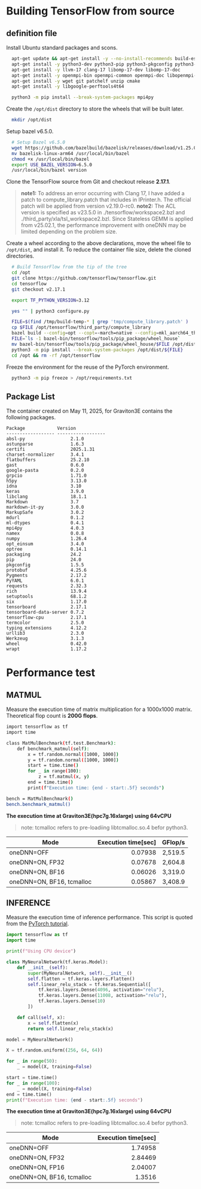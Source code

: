 # **Building TensorFlow from source**

## **definition file**

Install Ubuntu standard packages and scons.

```bash
  apt-get update && apt-get install -y --no-install-recommends build-essential
  apt-get install -y python3-dev python3-pip python3-pkgconfig python3-venv libhdf5-dev
  apt-get install -y llvm-17 clang-17 libomp-17-dev libomp-17-doc
  apt-get install -y openmpi-bin openmpi-common openmpi-doc libopenmpi-dev libopenmpi3t64
  apt-get install -y wget git patchelf unzip cmake
  apt-get install -y libgoogle-perftools4t64

  python3 -m pip install --break-system-packages mpi4py
```

Create the `/opt/dist` directory to store the wheels that will be built later.

```bash
  mkdir /opt/dist
```

Setup bazel v6.5.0.

```bash
  # Setup Bazel v6.5.0
  wget https://github.com/bazelbuild/bazelisk/releases/download/v1.25.0/bazelisk-linux-arm64
  mv bazelisk-linux-arm64 /usr/local/bin/bazel
  chmod +x /usr/local/bin/bazel
  export USE_BAZEL_VERSION=6.5.0
  /usr/local/bin/bazel version
```

Clone the TensorFlow source from Git and checkout release **2.17.1**.

> **note1:** To address an error occurring with Clang 17, I have added a patch to compute_library.patch that includes <string> in IPrinter.h. The official patch will be applied from version v2.19.0-rc0.
> **note2:** The ACL version is specified as v23.5.0 in ./tensorflow/workspace2.bzl and ./third_party/xla/tsl_workspace2.bzl. Since Stateless GEMM is applied from v25.02.1, the performance improvement with oneDNN may be limited depending on the problem size.

Create a wheel according to the above declarations, move the wheel file to `/opt/dist`, and install it.
To reduce the container file size, delete the cloned directories.

```bash
  # Build TensorFlow from the tip of the tree
  cd /opt
  git clone https://github.com/tensorflow/tensorflow.git
  cd tensorflow
  git checkout v2.17.1

  export TF_PYTHON_VERSION=3.12

  yes "" | python3 configure.py

  FILE=$(find /tmp/build-temp-* | grep 'tmp/compute_library.patch' )
  cp $FILE /opt/tensorflow/third_party/compute_library
  bazel build --config=opt --copt=-march=native --config=mkl_aarch64_threadpool --linkopt=-fuse-ld=bfd //tensorflow/tools/pip_package:wheel --repo_env=WHEEL_NAME=tensorflow_cpu
  FILE=`ls -1 bazel-bin/tensorflow/tools/pip_package/wheel_house`
  mv bazel-bin/tensorflow/tools/pip_package/wheel_house/$FILE /opt/dist
  python3 -m pip install --break-system-packages /opt/dist/${FILE}
  cd /opt && rm -rf /opt/tensorflow
```

Freeze the environment for the reuse of the PyTorch environment.

```bash
  python3 -m pip freeze > /opt/requirements.txt
```

## **Package List**

The container created on May 11, 2025, for Graviton3E contains the following packages.

```
Package            Version
------------------ ------------------
absl-py                 2.1.0
astunparse              1.6.3
certifi                 2025.1.31
charset-normalizer      3.4.1
flatbuffers             25.2.10
gast                    0.6.0
google-pasta            0.2.0
grpcio                  1.71.0
h5py                    3.13.0
idna                    3.10
keras                   3.9.0
libclang                18.1.1
Markdown                3.7
markdown-it-py          3.0.0
MarkupSafe              3.0.2
mdurl                   0.1.2
ml-dtypes               0.4.1
mpi4py                  4.0.3
namex                   0.0.8
numpy                   1.26.4
opt_einsum              3.4.0
optree                  0.14.1
packaging               24.2
pip                     24.0
pkgconfig               1.5.5
protobuf                4.25.6
Pygments                2.17.2
PyYAML                  6.0.1
requests                2.32.3
rich                    13.9.4
setuptools              68.1.2
six                     1.17.0
tensorboard             2.17.1
tensorboard-data-server 0.7.2
tensorflow-cpu          2.17.1
termcolor               2.5.0
typing_extensions       4.12.2
urllib3                 2.3.0
Werkzeug                3.1.3
wheel                   0.42.0
wrapt                   1.17.2
```

# **Performance test**

## **MATMUL**
Measure the execution time of matrix multiplication for a 1000x1000 matrix.
Theoretical flop count is **200G flops**.

```bash
import tensorflow as tf
import time

class MatMulBenchmark(tf.test.Benchmark):
    def benchmark_matmul(self):
        x = tf.random.normal([1000, 1000])
        y = tf.random.normal([1000, 1000])
        start = time.time()
        for _ in range(100):
            z = tf.matmul(x, y)
        end = time.time()
        print(f"Execution time: {end - start:.5f} seconds")

bench = MatMulBenchmark()
bench.benchmark_matmul()
```

**The execution time at Graviton3E(hpc7g.16xlarge) using 64vCPU**

> note: tcmalloc refers to pre-loadiing libtcmalloc.so.4 befor python3.

| Mode | Execution time[sec] | GFlop/s |
| ---- | ----: | ----: |
| oneDNN=OFF | 0.07938 | 2,519.5 |
| oneDNN=ON, FP32 | 0.07678 | 2,604.8 |
| oneDNN=ON, BF16 | 0.06026 | 3,319.0 |
| oneDNN=ON, BF16, tcmalloc | 0.05867 | 3,408.9 |


## **INFERENCE**

Measure the execution time of inference performance.
This script is quoted from the [PyTorch tutorial](https://pytorch.org/tutorials/recipes/inference_tuning_on_aws_graviton.html).

```python
import tensorflow as tf
import time

print(f"Using CPU device")

class MyNeuralNetwork(tf.keras.Model):
    def __init__(self):
        super(MyNeuralNetwork, self).__init__()
        self.flatten = tf.keras.layers.Flatten()
        self.linear_relu_stack = tf.keras.Sequential([
            tf.keras.layers.Dense(4096, activation="relu"),
            tf.keras.layers.Dense(11008, activation="relu"),
            tf.keras.layers.Dense(10)
        ])

    def call(self, x):
        x = self.flatten(x)
        return self.linear_relu_stack(x)

model = MyNeuralNetwork()

X = tf.random.uniform((256, 64, 64))

for _ in range(50):
    _ = model(X, training=False)

start = time.time()
for _ in range(100):
    _ = model(X, training=False)
end = time.time()
print(f"Execution time: {end - start:.5f} seconds")
```

**The execution time at Graviton3E(hpc7g.16xlarge) using 64vCPU**

> note: tcmalloc refers to pre-loadiing libtcmalloc.so.4 befor python3.

| Mode | Execution time[sec] |
| ---- | ----: |
| oneDNN=OFF | 1.74958 |
| oneDNN=ON, FP32 | 2.84469 |
| oneDNN=ON, FP16 | 2.04007 |
| oneDNN=ON, BF16, tcmalloc | 1.3516 |
